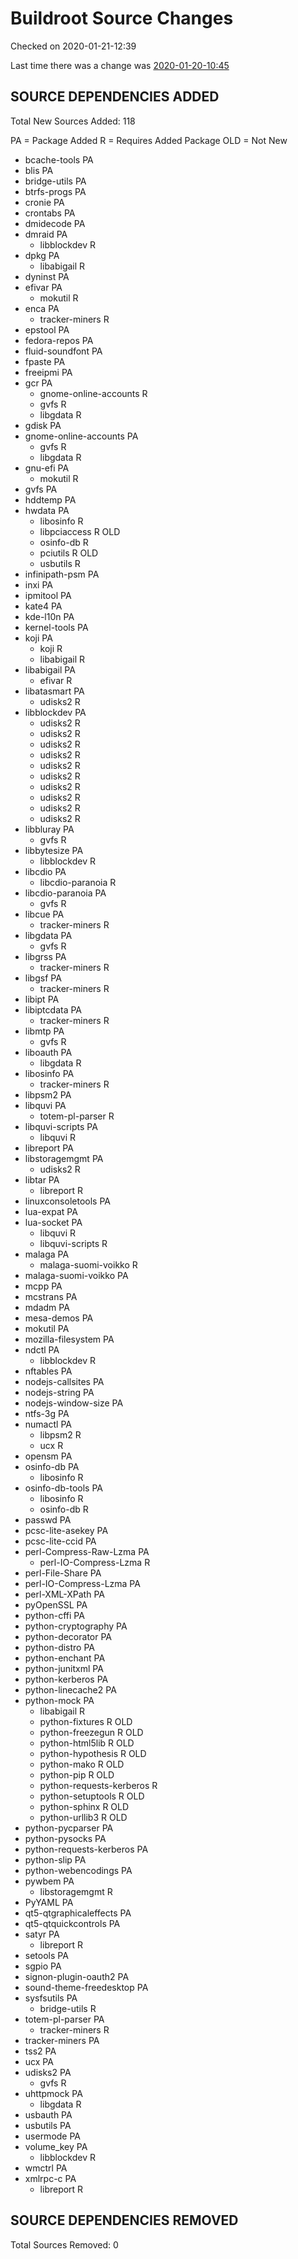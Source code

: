 # Buildroot Source Changes
Checked on 2020-01-21-12:39

Last time there was a change was [2020-01-20-10:45](https://github.com/minimization/square1-results/blob/master/docs/archives/2020-01-20-10:45/data/buildroot-changes.md)
## SOURCE DEPENDENCIES ADDED
Total New Sources Added: 118

PA = Package Added  R = Requires Added Package  OLD = Not New
* bcache-tools PA
* blis PA
* bridge-utils PA
* btrfs-progs PA
* cronie PA
* crontabs PA
* dmidecode PA
* dmraid PA
  * libblockdev  R
* dpkg PA
  * libabigail  R
* dyninst PA
* efivar PA
  * mokutil  R
* enca PA
  * tracker-miners  R
* epstool PA
* fedora-repos PA
* fluid-soundfont PA
* fpaste PA
* freeipmi PA
* gcr PA
  * gnome-online-accounts  R
  * gvfs  R
  * libgdata  R
* gdisk PA
* gnome-online-accounts PA
  * gvfs  R
  * libgdata  R
* gnu-efi PA
  * mokutil  R
* gvfs PA
* hddtemp PA
* hwdata PA
  * libosinfo  R
  * libpciaccess  R OLD
  * osinfo-db  R
  * pciutils  R OLD
  * usbutils  R
* infinipath-psm PA
* inxi PA
* ipmitool PA
* kate4 PA
* kde-l10n PA
* kernel-tools PA
* koji PA
  * koji  R
  * libabigail  R
* libabigail PA
  * efivar  R
* libatasmart PA
  * udisks2  R
* libblockdev PA
  * udisks2  R
  * udisks2  R
  * udisks2  R
  * udisks2  R
  * udisks2  R
  * udisks2  R
  * udisks2  R
  * udisks2  R
  * udisks2  R
  * udisks2  R
* libbluray PA
  * gvfs  R
* libbytesize PA
  * libblockdev  R
* libcdio PA
  * libcdio-paranoia  R
* libcdio-paranoia PA
  * gvfs  R
* libcue PA
  * tracker-miners  R
* libgdata PA
  * gvfs  R
* libgrss PA
  * tracker-miners  R
* libgsf PA
  * tracker-miners  R
* libipt PA
* libiptcdata PA
  * tracker-miners  R
* libmtp PA
  * gvfs  R
* liboauth PA
  * libgdata  R
* libosinfo PA
  * tracker-miners  R
* libpsm2 PA
* libquvi PA
  * totem-pl-parser  R
* libquvi-scripts PA
  * libquvi  R
* libreport PA
* libstoragemgmt PA
  * udisks2  R
* libtar PA
  * libreport  R
* linuxconsoletools PA
* lua-expat PA
* lua-socket PA
  * libquvi  R
  * libquvi-scripts  R
* malaga PA
  * malaga-suomi-voikko  R
* malaga-suomi-voikko PA
* mcpp PA
* mcstrans PA
* mdadm PA
* mesa-demos PA
* mokutil PA
* mozilla-filesystem PA
* ndctl PA
  * libblockdev  R
* nftables PA
* nodejs-callsites PA
* nodejs-string PA
* nodejs-window-size PA
* ntfs-3g PA
* numactl PA
  * libpsm2  R
  * ucx  R
* opensm PA
* osinfo-db PA
  * libosinfo  R
* osinfo-db-tools PA
  * libosinfo  R
  * osinfo-db  R
* passwd PA
* pcsc-lite-asekey PA
* pcsc-lite-ccid PA
* perl-Compress-Raw-Lzma PA
  * perl-IO-Compress-Lzma  R
* perl-File-Share PA
* perl-IO-Compress-Lzma PA
* perl-XML-XPath PA
* pyOpenSSL PA
* python-cffi PA
* python-cryptography PA
* python-decorator PA
* python-distro PA
* python-enchant PA
* python-junitxml PA
* python-kerberos PA
* python-linecache2 PA
* python-mock PA
  * libabigail  R
  * python-fixtures  R OLD
  * python-freezegun  R OLD
  * python-html5lib  R OLD
  * python-hypothesis  R OLD
  * python-mako  R OLD
  * python-pip  R OLD
  * python-requests-kerberos  R
  * python-setuptools  R OLD
  * python-sphinx  R OLD
  * python-urllib3  R OLD
* python-pycparser PA
* python-pysocks PA
* python-requests-kerberos PA
* python-slip PA
* python-webencodings PA
* pywbem PA
  * libstoragemgmt  R
* PyYAML PA
* qt5-qtgraphicaleffects PA
* qt5-qtquickcontrols PA
* satyr PA
  * libreport  R
* setools PA
* sgpio PA
* signon-plugin-oauth2 PA
* sound-theme-freedesktop PA
* sysfsutils PA
  * bridge-utils  R
* totem-pl-parser PA
  * tracker-miners  R
* tracker-miners PA
* tss2 PA
* ucx PA
* udisks2 PA
  * gvfs  R
* uhttpmock PA
  * libgdata  R
* usbauth PA
* usbutils PA
* usermode PA
* volume_key PA
  * libblockdev  R
* wmctrl PA
* xmlrpc-c PA
  * libreport  R
## SOURCE DEPENDENCIES REMOVED
Total Sources Removed: 0
